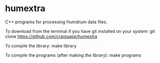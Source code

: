 humextra
========

C++ programs for processing Humdrum data files.

To download from the terminal if you have git installed on your system:
   git clone https://github.com/craigsapp/humextra

To compile the library:
   make library

To compile the programs (after making the library):
   make programs



